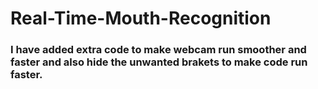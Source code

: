 # Real-Time-Mouth-Recognition

### I have added extra code to make webcam run smoother and faster and also hide the unwanted brakets to make code run faster. 
